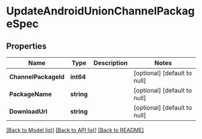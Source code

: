 # UpdateAndroidUnionChannelPackageSpec

## Properties
Name | Type | Description | Notes
------------ | ------------- | ------------- | -------------
**ChannelPackageId** | **int64** |  | [optional] [default to null]
**PackageName** | **string** |  | [optional] [default to null]
**DownloadUrl** | **string** |  | [optional] [default to null]

[[Back to Model list]](../README.md#documentation-for-models) [[Back to API list]](../README.md#documentation-for-api-endpoints) [[Back to README]](../README.md)


